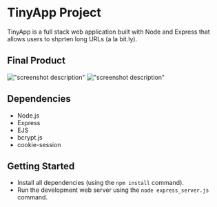 # TinyApp Project

TinyApp is a full stack web application built with Node and Express that allows users to shprten long URLs (a la bit.ly).

## Final Product

!["screenshot description"](#)
!["screenshot description"](#)

## Dependencies

  - Node.js
  - Express
  - EJS
  - bcrypt.js
  - cookie-session

  ## Getting Started

  - Install all dependencies (using the `npm install` command).
  - Run the development web server using the `node express_server.js` command.